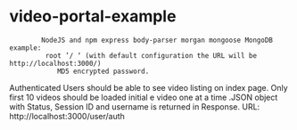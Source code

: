 # video-portal-example
			NodeJS and npm express body-parser morgan mongoose MongoDB example: 
			 root ’/ ‘ (with default configuration the URL will be http://localhost:3000/)
				MD5 encrypted password.

Authenticated Users should be able to see video listing on index page. Only first 10 videos should be loaded initial e video one at a time .JSON object with Status, Session ID and username is returned in Response. URL: http://localhost:3000/user/auth
